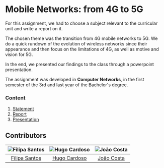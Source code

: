 # Mobile Networks: from 4G to 5G

For this assignment, we had to choose a subject relevant to the curricular unit and write a report on it. 

The chosen theme was the transition from 4G mobile networks to 5G. We do a quick rundown of the evolution of wireless networks since their appearance 
and then focus on the limitations of 4G, as well as motive and vision for 5G.

In the end, we presented our findings to the class through a powerpoint presentation.

The assignment was developed in **Computer Networks**, in the first semester of the 3rd and last year of the Bachelor's degree.

### Content

1. [Statement](statement.pdf)
2. [Report](report.pdf)
3. [Presentation](presentation.pptx)

## Contributors

![Filipa Santos][filipa-pic] | ![Hugo Cardoso][hugo-pic] | ![João Costa][cunha-pic]
:---: | :---: | :---:
[Filipa Santos][filipa] | [Hugo Cardoso][hugo] | [João Costa][cunha]

[filipa]: https://github.com/fliper6
[filipa-pic]: https://github.com/fliper6.png?size=120
[hugo]: https://github.com/Abjiri
[hugo-pic]: https://github.com/Abjiri.png?size=120
[cunha]: https://github.com/Jcc20
[cunha-pic]: https://github.com/Jcc20.png?size=120
